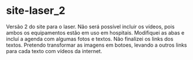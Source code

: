 # site-laser_2
Versão 2 do site para o laser.
Não será possível incluir os vídeos, pois ambos os equipamentos estão em uso em hospitais.
Modifiquei as abas e incluí a agenda com algumas fotos e textos.
Não finalizei os links dos textos.
Pretendo transformar as imagens em botoes, levando a outros links para cada texto com vídeos da internet.
